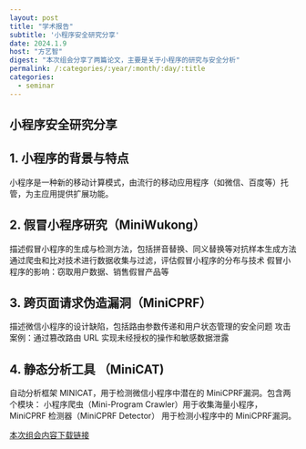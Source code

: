 ```yaml
---
layout: post
title: "学术报告"
subtitle: '小程序安全研究分享'
date: 2024.1.9
host: "方艺智"
digest: "本次组会分享了两篇论文，主要是关于小程序的研究与安全分析"
permalink: /:categories/:year/:month/:day/:title
categories:
  - seminar
---
```

## 小程序安全研究分享

## 1. 小程序的背景与特点
小程序是一种新的移动计算模式，由流行的移动应用程序（如微信、百度等）托管，为主应用提供扩展功能。

## 2. 假冒小程序研究（MiniWukong）
描述假冒小程序的生成与检测方法，包括拼音替换、同义替换等对抗样本生成方法
通过爬虫和比对技术进行数据收集与过滤，评估假冒小程序的分布与技术
假冒小程序的影响：窃取用户数据、销售假冒产品等

## 3. 跨页面请求伪造漏洞（MiniCPRF）
描述微信小程序的设计缺陷，包括路由参数传递和用户状态管理的安全问题
攻击案例：通过篡改路由 URL 实现未经授权的操作和敏感数据泄露

## 4. 静态分析工具 （MiniCAT)
自动分析框架 MINICAT，用于检测微信小程序中潜在的 MiniCPRF漏洞。包含两个模块：
小程序爬虫（Mini-Program Crawler）用于收集海量小程序，
MiniCPRF 检测器（MiniCPRF Detector） 用于检测小程序中的 MiniCPRF漏洞。


[本次组会内容下载链接](https://github.com/Lizhizhiyi/PPT/blob/main/files/20250109.pdf)
